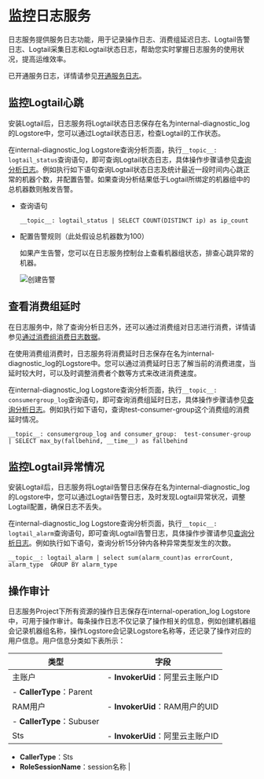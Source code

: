 # 监控日志服务

日志服务提供服务日志功能，用于记录操作日志、消费组延迟日志、Logtail告警日志、Logtail采集日志和Logtail状态日志，帮助您实时掌握日志服务的使用状况，提高运维效率。

已开通服务日志，详情请参见[开通服务日志](/cn.zh-CN/开发指南/监控日志服务/服务日志/管理服务日志.md)。

## 监控Logtail心跳

安装Logtail后，日志服务将Logtail状态日志保存在名为internal-diagnostic\_log的Logstore中，您可以通过Logtail状态日志，检查Logtail的工作状态。

在internal-diagnostic\_log Logstore查询分析页面，执行`__topic__: logtail_status`查询语句，即可查询Logtail状态日志，具体操作步骤请参见[查询分析日志](/cn.zh-CN/查询与分析/查询分析日志.md)。例如执行如下语句查询Logtail状态日志及统计最近一段时间内心跳正常的机器个数，并配置告警。如果查询分析结果低于Logtail所绑定的机器组中的总机器数则触发告警。

-   查询语句

    ```
    __topic__: logtail_status | SELECT COUNT(DISTINCT ip) as ip_count
    ```

-   配置告警规则（此处假设总机器数为100）

    如果产生告警，您可以在日志服务控制台上查看机器组状态，排查心跳异常的机器。

    ![创建告警](https://static-aliyun-doc.oss-cn-hangzhou.aliyuncs.com/assets/img/zh-CN/8808449951/p44460.png)


## 查看消费组延时

在日志服务中，除了查询分析日志外，还可以通过消费组对日志进行消费，详情请参见[通过消费组消费日志数据](/cn.zh-CN/消费与投递/实时消费/消费组消费/通过消费组消费日志数据.md)。

在使用消费组消费时，日志服务将消费延时日志保存在名为internal-diagnostic\_log的Logstore中。您可以通过消费延时日志了解当前的消费进度，当延时较大时，可以及时调整消费者个数等方式来改进消费速度。

在internal-diagnostic\_log Logstore查询分析页面，执行`__topic__: consumergroup_log`查询语句，即可查询消费组延时日志，具体操作步骤请参见[查询分析日志](/cn.zh-CN/查询与分析/查询分析日志.md)。例如执行如下语句，查询test-consumer-group这个消费组的消费延时情况。

```
__topic__: consumergroup_log and consumer_group:  test-consumer-group | SELECT max_by(fallbehind, __time__) as fallbehind
```

## 监控Logtail异常情况

安装Logtail后，日志服务将Logtail告警日志保存在名为internal-diagnostic\_log的Logstore中，您可以通过Logtail告警日志，及时发现Logtail异常状况，调整Logtail配置，确保日志不丢失。

在internal-diagnostic\_log Logstore查询分析页面，执行`__topic__: logtail_alarm`查询语句，即可查询Logtail告警日志，具体操作步骤请参见[查询分析日志](/cn.zh-CN/查询与分析/查询分析日志.md)。例如执行如下语句，查询分析15分钟内各种异常类型发生的次数。

```
__topic__: logtail_alarm | select sum(alarm_count)as errorCount, alarm_type  GROUP BY alarm_type
```

## 操作审计

日志服务Project下所有资源的操作日志保存在internal-operation\_log Logstore中，可用于操作审计。每条操作日志不仅记录了操作相关的信息，例如创建机器组会记录机器组名称，操作Logstore会记录Logstore名称等，还记录了操作对应的用户信息。用户信息分类如下表所示：

|类型|字段|
|--|--|
|主账户|-   **InvokerUid**：阿里云主账户ID
-   **CallerType**：Parent |
|RAM用户|-   **InvokerUid**：RAM用户的UID
-   **CallerType**：Subuser |
|Sts|-   **InvokerUid**：阿里云主账户ID
-   **CallerType**：Sts
-   **RoleSessionName**：session名称 |

